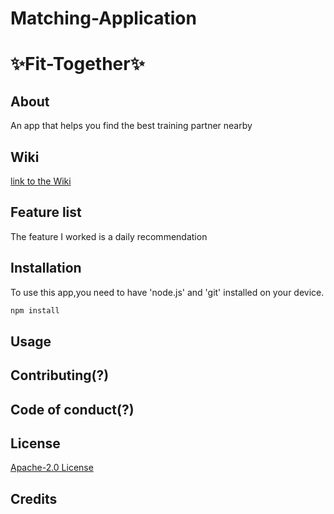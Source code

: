 # Matching-Application

# :sparkles:Fit-Together:sparkles:

## About
An app that helps you find the best training partner nearby

## Wiki 

[link to the Wiki](https://github.com/ashleyKeuning/Matching-App/wiki)

## Feature list

The feature I worked is a daily recommendation


## Installation

To use this app,you need to have 'node.js' and 'git' installed on your device.

```bash
npm install 
```

## Usage

## Contributing(?)

## Code of conduct(?)
## License

[Apache-2.0 License](https://github.com/ashleyKeuning/Matching-App/blob/main/LICENSE) 

## Credits
